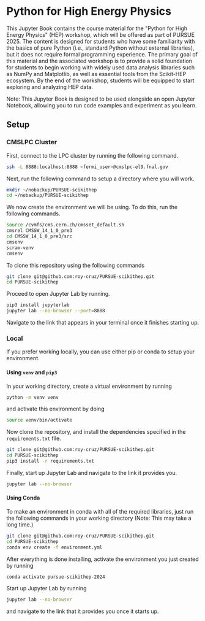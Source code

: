 # Python for High Energy Physics

This Jupyter Book contains the course material for the "Python for High Energy Physics" (HEP) workshop, which will be offered as part of PURSUE 2025. The content is designed for students who have some familiarity with the basics of pure Python (i.e., standard Python without external libraries), but it does not require formal programming experience. The primary goal of this material and the associated workshop is to provide a solid foundation for students to begin working with widely used data analysis libraries such as NumPy and Matplotlib, as well as essential tools from the Scikit-HEP ecosystem. By the end of the workshop, students will be equipped to start exploring and analyzing HEP data.

Note: This Jupyter Book is designed to be used alongside an open Jupyter Notebook, allowing you to run code examples and experiment as you learn. 

## Setup

### CMSLPC Cluster

First, connect to the LPC cluster by running the following command.

```bash
ssh -L 8888:localhost:8888 <fermi_user>@cmslpc-el9.fnal.gov
```

Next, run the following command to setup a directory where you will work.

```bash
mkdir ~/nobackup/PURSUE-scikithep
cd ~/nobackup/PURSUE-scikithep
```

We now create the environment we will be using. To do this, run the following commands.

```bash
source /cvmfs/cms.cern.ch/cmsset_default.sh
cmsrel CMSSW_14_1_0_pre3
cd CMSSW_14_1_0_pre3/src
cmsenv
scram-venv
cmsenv
```

To clone this repository using the following commands

```bash
git clone git@github.com:roy-cruz/PURSUE-scikithep.git
cd PURSUE-scikithep
```

Proceed to open Jupyter Lab by running.

```bash
pip3 install jupyterlab
jupyter lab --no-browser --port=8888
```

Navigate to the link that appears in your terminal once it finishes starting up.

### Local

If you prefer working locally, you can use either pip or conda to setup your environment.

#### Using `venv` and `pip3`
In your working directory, create a virtual environment by running
```bash
python -m venv venv
```
and activate this environment by doing

```bash
source venv/bin/activate
```

Now clone the repository, and install the dependencies specified in the `requirements.txt` file.

```bash
git clone git@github.com:roy-cruz/PURSUE-scikithep.git
cd PURSUE-scikithep
pip3 install -r requirements.txt
```

Finally, start up Jupyter Lab and navigate to the link it provides you.

```bash
jupyter lab --no-browser
```

#### Using Conda

To make an environment in conda with all of the required libraries, just run the following commands in your working directory (Note: This may take a long time.)

```bash
git clone git@github.com:roy-cruz/PURSUE-scikithep.git
cd PURSUE-scikithep
conda env create -f environment.yml
```

After everything is done installing, activate the environment you just created by running

```bash
conda activate pursue-scikithep-2024
```

Start up Jupyter Lab by running
```bash
jupyter lab --no-browser
```
and navigate to the link that it provides you once it starts up.


```{tableofcontents}
```

